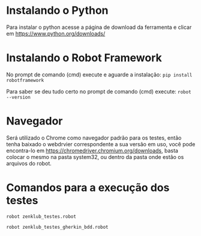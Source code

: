 # Instalando o Python

Para instalar o python acesse a página de download da ferramenta e clicar em https://www.python.org/downloads/

# Instalando o Robot Framework

No prompt de comando (cmd) execute e aguarde a instalação:
    `pip install robotframework`

Para saber se deu tudo certo no prompt de comando (cmd) execute:
    `robot --version`

# Navegador

Será utilizado o Chrome como navegador padrão para os testes, então tenha baixado o webdrvier correspondente a sua versão em uso, você pode encontra-lo em https://chromedriver.chromium.org/downloads, basta colocar o mesmo na pasta system32, ou dentro da pasta onde estão os arquivos do robot.

# Comandos para a execução dos testes

   `robot zenklub_testes.robot` 

   `robot zenklub_testes_gherkin_bdd.robot`
